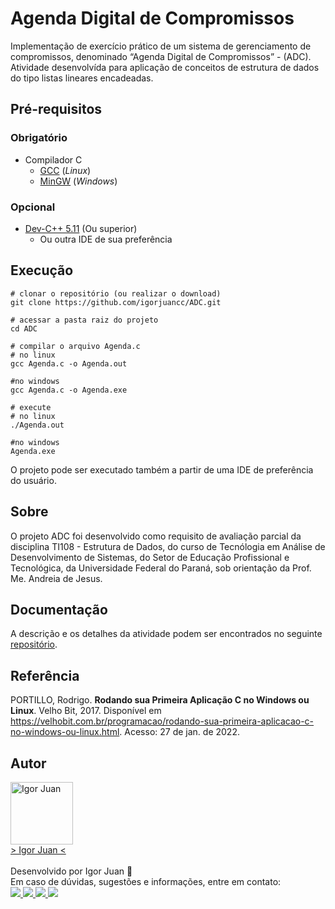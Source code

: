 # Agenda Digital de Compromissos
Implementação de exercício prático de um sistema de gerenciamento de compromissos, denominado “Agenda Digital de Compromissos” - (ADC). 
Atividade desenvolvída para aplicação de conceitos de estrutura de dados do tipo listas lineares encadeadas.

## Pré-requisitos

### Obrigatório

* Compilador C
    * [GCC](https://gcc.gnu.org/) (*Linux*)
    * [MinGW](https://sourceforge.net/projects/mingw/) (*Windows*)  

### Opcional

* [Dev-C++ 5.11](https://www.bloodshed.net/) (Ou superior)
    * Ou outra IDE de sua preferência 

## Execução

```
# clonar o repositório (ou realizar o download)
git clone https://github.com/igorjuancc/ADC.git

# acessar a pasta raiz do projeto
cd ADC

# compilar o arquivo Agenda.c
# no linux
gcc Agenda.c -o Agenda.out

#no windows
gcc Agenda.c -o Agenda.exe

# execute 
# no linux
./Agenda.out

#no windows
Agenda.exe
```
O projeto pode ser executado também a partir de uma IDE de preferência do usuário.

## Sobre

O projeto ADC foi desenvolvido como requisito de avaliação parcial da disciplina TI108 - Estrutura de Dados, do curso de Tecnólogia em Análise de Desenvolvimento de Sistemas, do Setor de Educação Profissional e Tecnológica, da Universidade Federal do Paraná, sob orientação da Prof. Me. Andreia de Jesus. 

## Documentação

A descrição e os detalhes da atividade podem ser encontrados no seguinte [repositório](https://github.com/igorjuancc/documentacao/tree/main/ADC).

## Referência

PORTILLO, Rodrigo. **Rodando sua Primeira Aplicação C no Windows ou Linux**. Velho Bit, 2017. Disponível em <https://velhobit.com.br/programacao/rodando-sua-primeira-aplicacao-c-no-windows-ou-linux.html>.  Acesso: 27 de jan. de 2022.    

## Autor
<a href="https://br.linkedin.com/in/igor-juan-cordeiro-da-costa-2b4a77101">
<img src="https://avatars.githubusercontent.com/u/50890812?s=400&u=566e615dd1691c75eabd1dcb4ba749be82d1e86c&v=4" width="100px;" alt="Igor Juan" />
</a>
<br />
<a href="https://br.linkedin.com/in/igor-juan-cordeiro-da-costa-2b4a77101" target="_blank"> > Igor Juan < </a><br /><br />
Desenvolvido por Igor Juan 🤙<br />
Em caso de dúvidas, sugestões e informações, entre em contato: <br /> 
<a href="https://br.linkedin.com/in/igor-juan-cordeiro-da-costa-2b4a77101" target="_blank"> <img src="https://img.shields.io/badge/LinkedIn-0077B5?style=for-the-badge&logo=linkedin&logoColor=white" target="_blank"> </a>
<a href="https://www.facebook.com/igorjuan.cordeirodacosta" target="_blank"> <img src="https://img.shields.io/badge/Facebook-1877F2?style=for-the-badge&logo=facebook&logoColor=white" target="_blank"> </a>
<a href="https://twitter.com/zig_cwb" target="_blank"> <img src="https://img.shields.io/badge/Twitter-1DA1F2?style=for-the-badge&logo=twitter&logoColor=white" target="_blank"> </a>
<a href="https://github.com/igorjuancc" target="_blank"> <img src="https://img.shields.io/badge/GitHub-100000?style=for-the-badge&logo=github&logoColor=white" target="_blank"> </a>


